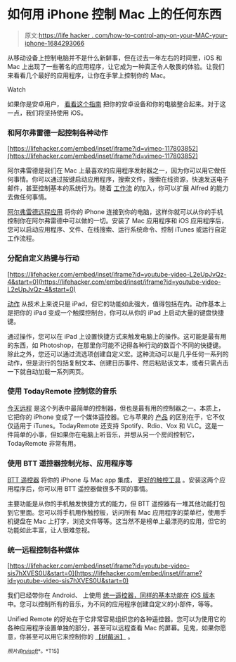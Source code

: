 # 如何用 iPhone 控制 Mac 上的任何东西

> 原文:[https://life hacker . com/how-to-control-any-on-your-MAC-your-iphone-1684293066](https://lifehacker.com/how-to-control-anything-on-your-mac-with-your-iphone-1684293066)

从移动设备上控制电脑并不是什么新鲜事，但在过去一年左右的时间里，iOS 和 Mac 上出现了一些著名的应用程序，让它成为一种真正令人敬畏的体验。让我们来看看几个最好的应用程序，让你在手掌上控制你的 Mac。

Watch

如果你是安卓用户， [看看这个指南](https://lifehacker.com/how-to-control-anything-on-your-pc-with-your-android-ph-1500063190) 把你的安卓设备和你的电脑整合起来。对于这一点，我们将坚持使用 iOS。

### 和阿尔弗雷德一起控制各种动作

 [https://lifehacker.com/embed/inset/iframe?id=vimeo-117803852](https://lifehacker.com/embed/inset/iframe?id=vimeo-117803852) 

阿尔弗雷德是我们在 Mac 上最喜欢的应用程序发射器之一，因为你可以用它做任何事情。你可以通过按键启动应用程序，搜索文件，搜索在线资源，快速发送电子邮件，甚至控制基本的系统行为。随着 [工作流](http://lifehacker.com/how-to-automate-anything-with-alfred-workflows-then-sh-5993430) 的加入，你可以扩展 Alfred 的能力去做任何事情。

[阿尔弗雷德远程应用](https://itunes.apple.com/app/alfred-remote/id927944141?mt=8&ign-mpt=uo%3D4) 将你的 iPhone 连接到你的电脑，这样你就可以从你的手机控制你在阿尔弗雷德中可以做的一切。安装了 Mac 应用程序和 iOS 应用程序后，您可以启动应用程序、文件、在线搜索、运行系统命令、控制 iTunes 或运行自定工作流程。

### 分配自定义热键与行动

 [https://lifehacker.com/embed/inset/iframe?id=youtube-video-L2eUpJvQz-4&start=0](https://lifehacker.com/embed/inset/iframe?id=youtube-video-L2eUpJvQz-4&start=0) 

[动作](https://itunes.apple.com/app/id564645608?ls=1&mt=8) 从技术上来说只是 iPad，但它的功能如此强大，值得包括在内。动作基本上是把你的 iPad 变成一个触摸控制台，你可以从你的 iPad 上启动大量的键盘快捷键。

通过操作，您可以在 iPad 上设置快捷方式来触发电脑上的操作。这可能是最有用的东西，如 Photoshop，在那里你可能不记得各种行动的数百个不同的快捷键。除此之外，您还可以通过流选项创建自定义宏。这种流动可以是几乎任何一系列的动作，但是流行的包括复制文本、创建日历事件、然后粘贴该文本，或者只需点击一下就自动加载一系列网页。

### 使用 TodayRemote 控制您的音乐

[今天远程](http://todayremote.com/) 是这个列表中最简单的控制器，但也是最有用的控制器之一。本质上，它把你的 iPhone 变成了一个媒体遥控器。它与苹果的 [产品](https://itunes.apple.com/app/remote/id284417350?mt=8) 的区别在于，它不仅仅适用于 iTunes。TodayRemote 还支持 Spotify、Rdio、Vox 和 VLC。这是一件简单的小事，但如果你在电脑上听音乐，并想从另一个房间控制它，TodayRemote 非常有用。

### 使用 BTT 遥控器控制光标、应用程序等

[BTT 遥控器](http://www.bttremote.com/) 将你的 iPhone 与 Mac app 集成， [更好的触控工具](http://www.bettertouchtool.net/) 。安装这两个应用程序后，你可以用 BTT 遥控器做很多不同的事情。

主要功能是从你的手机触发快捷方式的能力，但 BTT 遥控器有一堆其他功能打包到它里面。您可以将手机用作触控板，访问所有 Mac 应用程序的菜单栏，使用手机键盘在 Mac 上打字，浏览文件等等。这当然不是榜单上最漂亮的应用，但它的功能如此丰富，让人很难忽视。

### 统一远程控制各种媒体

 [https://lifehacker.com/embed/inset/iframe?id=youtube-video-sis7hXVES0U&start=0](https://lifehacker.com/embed/inset/iframe?id=youtube-video-sis7hXVES0U&start=0) 

我们已经带你在 Android、 上使用 [统一遥控器，同样的基本功能在](https://lifehacker.com/how-to-control-anything-on-your-pc-with-your-android-ph-1500063190) [iOS 版本](https://search.itunes.apple.com/WebObjects/MZContentLink.woa/wa/link?mt=8&path=apps%2funifiedremote) 中。您可以控制所有的音乐，为不同的应用程序创建自定义的小部件，等等。

Unified Remote 的好处在于它非常容易组织您的各种遥控器。您可以为使用它的各种应用程序设置单独的部分，甚至可以远程查看 Mac 的屏幕。见鬼，如果你愿意，你甚至可以用它来控制你的 [【树莓派】](http://lifehacker.com/turn-a-raspberry-pi-into-an-xbmc-media-center-in-under-5929913) 。

<small>*照片由*</small>[<small>*rvisoft*</small>](http://www.shutterstock.com/pic-195998264/stock-vector-hand-holding-smart-phone-on-red-background-flat-design.html?src=EyX4k6HhmJjQbntzRsAJVQ-1-11&ws=1)<small>*。*T15】</small>